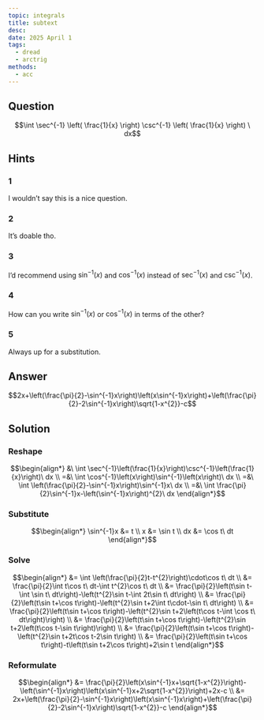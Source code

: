 ```yaml
---
topic: integrals
title: subtext
desc: 
date: 2025 April 1
tags:
  - dread
  - arctrig
methods:
  - acc
---
```



## Question
```math
\int
  \sec^{-1} \left(
    \frac{1}{x}
  \right)
  \csc^{-1} \left(
    \frac{1}{x}
  \right)
\ dx
```


## Hints

### 1
I wouldn’t say this is a nice question.

### 2
It’s doable tho.

### 3
I’d recommend using $\sin^{-1}(x)$ and $\cos^{-1}(x)$ instead of $\sec^{-1}(x)$ and $\csc^{-1}(x)$.

### 4
How can you write $\sin^{-1}(x)$ or $\cos^{-1}(x)$ in terms of the other?

### 5
Always up for a substitution.


## Answer
```math
2x+\left(\frac{\pi}{2}-\sin^{-1}x\right)\left(x\sin^{-1}x\right)+\left(\frac{\pi}{2}-2\sin^{-1}x\right)\sqrt{1-x^{2}}-c
```


## Solution

### Reshape
```math
\begin{align*}
  &\ \int \sec^{-1}\left(\frac{1}{x}\right)\csc^{-1}\left(\frac{1}{x}\right)\ dx
  \\ =&\ \int \cos^{-1}\left(x\right)\sin^{-1}\left(x\right)\ dx
  \\ =&\ \int \left(\frac{\pi}{2}-\sin^{-1}x\right)\sin^{-1}x\ dx
  \\ =&\ \int \frac{\pi}{2}\sin^{-1}x-\left(\sin^{-1}x\right)^{2}\ dx
\end{align*}
```

### Substitute
```math
\begin{align*}
  \sin^{-1}x &= t
  \\ x &= \sin t
  \\ dx &= \cos t\ dt
\end{align*}
```

### Solve
```math
\begin{align*}
  &= \int \left(\frac{\pi}{2}t-t^{2}\right)\cdot\cos t\ dt
  \\ &= \frac{\pi}{2}\int t\cos t\ dt-\int t^{2}\cos t\ dt
  \\ &= \frac{\pi}{2}\left(t\sin t-\int \sin t\ dt\right)-\left(t^{2}\sin t-\int 2t\sin t\ dt\right)
  \\ &= \frac{\pi}{2}\left(t\sin t+\cos t\right)-\left(t^{2}\sin t+2\int t\cdot-\sin t\ dt\right)
  \\ &= \frac{\pi}{2}\left(t\sin t+\cos t\right)-\left(t^{2}\sin t+2\left(t\cos t-\int \cos t\ dt\right)\right)
  \\ &= \frac{\pi}{2}\left(t\sin t+\cos t\right)-\left(t^{2}\sin t+2\left(t\cos t-\sin t\right)\right)
  \\ &= \frac{\pi}{2}\left(t\sin t+\cos t\right)-\left(t^{2}\sin t+2t\cos t-2\sin t\right)
  \\ &= \frac{\pi}{2}\left(t\sin t+\cos t\right)-t\left(t\sin t+2\cos t\right)+2\sin t
\end{align*}
```

### Reformulate
```math
\begin{align*}
  &= \frac{\pi}{2}\left(x\sin^{-1}x+\sqrt{1-x^{2}}\right)-\left(\sin^{-1}x\right)\left(x\sin^{-1}x+2\sqrt{1-x^{2}}\right)+2x-c
  \\ &= 2x+\left(\frac{\pi}{2}-\sin^{-1}x\right)\left(x\sin^{-1}x\right)+\left(\frac{\pi}{2}-2\sin^{-1}x\right)\sqrt{1-x^{2}}-c
\end{align*}
```
